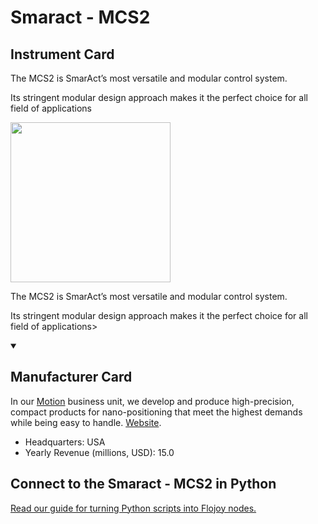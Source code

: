 
# Smaract - MCS2

## Instrument Card

<div className="flex">

<div>

The MCS2 is SmarAct’s most versatile and modular control system.

Its stringent modular design approach makes it the perfect choice for all field of applications

</div>

<img width="256" src="docs/Instruments/Motion/Smaract---MCS2/Smaract---MCS2.jpg"/>

</div>

The MCS2 is SmarAct’s most versatile and modular control system.

Its stringent modular design approach makes it the perfect choice for all field of applications>

<details open>
<summary><h2>Manufacturer Card</h2></summary>

In our [Motion](https://www.smaract.com/en/motion) business unit, we develop and produce high-precision, compact products for nano-positioning that meet the highest demands while being easy to handle. <a href="https://www.smaract.com/en/">Website</a>.

<ul>
  <li>Headquarters: USA</li>
  <li>Yearly Revenue (millions, USD): 15.0</li>
</ul>
</details>

## Connect to the Smaract - MCS2 in Python

[Read our guide for turning Python scripts into Flojoy nodes.](https://docs.flojoy.ai/custom-nodes/creating-custom-node/)


